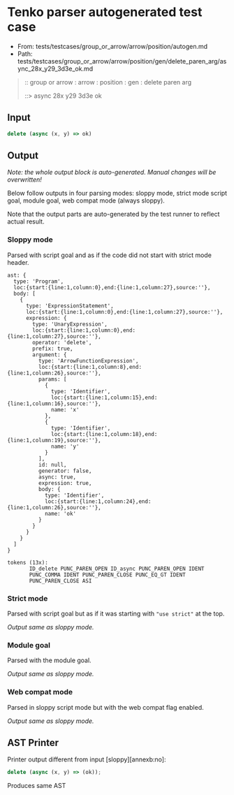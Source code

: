 # Tenko parser autogenerated test case

- From: tests/testcases/group_or_arrow/arrow/position/autogen.md
- Path: tests/testcases/group_or_arrow/arrow/position/gen/delete_paren_arg/async_28x_y29_3d3e_ok.md

> :: group or arrow : arrow : position : gen : delete paren arg
>
> ::> async 28x y29 3d3e ok

## Input


`````js
delete (async (x, y) => ok)
`````

## Output

_Note: the whole output block is auto-generated. Manual changes will be overwritten!_

Below follow outputs in four parsing modes: sloppy mode, strict mode script goal, module goal, web compat mode (always sloppy).

Note that the output parts are auto-generated by the test runner to reflect actual result.

### Sloppy mode

Parsed with script goal and as if the code did not start with strict mode header.

`````
ast: {
  type: 'Program',
  loc:{start:{line:1,column:0},end:{line:1,column:27},source:''},
  body: [
    {
      type: 'ExpressionStatement',
      loc:{start:{line:1,column:0},end:{line:1,column:27},source:''},
      expression: {
        type: 'UnaryExpression',
        loc:{start:{line:1,column:0},end:{line:1,column:27},source:''},
        operator: 'delete',
        prefix: true,
        argument: {
          type: 'ArrowFunctionExpression',
          loc:{start:{line:1,column:8},end:{line:1,column:26},source:''},
          params: [
            {
              type: 'Identifier',
              loc:{start:{line:1,column:15},end:{line:1,column:16},source:''},
              name: 'x'
            },
            {
              type: 'Identifier',
              loc:{start:{line:1,column:18},end:{line:1,column:19},source:''},
              name: 'y'
            }
          ],
          id: null,
          generator: false,
          async: true,
          expression: true,
          body: {
            type: 'Identifier',
            loc:{start:{line:1,column:24},end:{line:1,column:26},source:''},
            name: 'ok'
          }
        }
      }
    }
  ]
}

tokens (13x):
       ID_delete PUNC_PAREN_OPEN ID_async PUNC_PAREN_OPEN IDENT
       PUNC_COMMA IDENT PUNC_PAREN_CLOSE PUNC_EQ_GT IDENT
       PUNC_PAREN_CLOSE ASI
`````

### Strict mode

Parsed with script goal but as if it was starting with `"use strict"` at the top.

_Output same as sloppy mode._

### Module goal

Parsed with the module goal.

_Output same as sloppy mode._

### Web compat mode

Parsed in sloppy script mode but with the web compat flag enabled.

_Output same as sloppy mode._

## AST Printer

Printer output different from input [sloppy][annexb:no]:

````js
delete (async (x, y) => (ok));
````

Produces same AST
